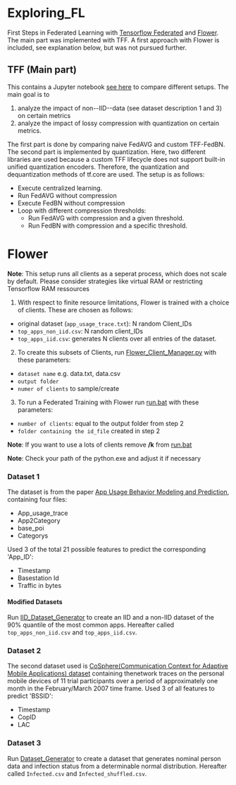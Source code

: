 # Exploring_FL
First Steps in Federated Learning with [Tensorflow Federated](https://www.tensorflow.org/federated) and [Flower](https://flower.dev/).
The main part was implemented with TFF. A first approach with Flower is included, see explanation below, but was not pursued further.

## TFF (Main part)
This contains a Jupyter notebook [see here](https://github.com/TouhKa/Exploring_FL/blob/cc/TFF/Centralized_vs_Federated_Trainer.ipynb) to compare different setups. The main goal is to 

1. analyze the impact of non--IID--data (see dataset description 1 and 3) on certain metrics
2. analyze the impact of lossy compression with quantization on certain metrics. 

The first part is done by comparing naive FedAVG and custom TFF-FedBN.
The second part is implemented by quantization. Here, two different libraries are used because a custom TFF lifecycle does not support built-in unified quantization encoders. Therefore, the quantization and dequantization methods of tf.core are used.
The setup is as follows:

* Execute centralized learning.
* Run FedAVG without compression 
* Execute FedBN without compression
* Loop with different compression thresholds:
    * Run FedAVG with compression and a given threshold.
    * Run FedBN with compression and a specific threshold.

# Flower

**Note**: This setup runs all clients as a seperat process, which does not scale by default. Please consider strategies like virtual RAM or restricting Tensorflow RAM ressources 
1. With respect to finite resource limitations, Flower is trained with a choice of clients. These are chosen as follows:
- original dataset (`app_usage_trace.txt`):   N random Client_IDs
- `top_apps_non_iid.csv`:                    N random client_IDs
- `top_apps_iid.csv`:                        generates N clients over all entries of the dataset. 
2. To create this subsets of Clients, run [Flower_Client_Manager.py](https://github.com/TouhKa/Exploring_FL/blob/main/Flower/Flower_Client_Manager.py) with these parameters:
  * `dataset name` e.g. data.txt, data.csv
  * `output folder`
  * `numer of clients` to sample/create

3. To run a Federated Training with Flower run [run.bat](https://github.com/TouhKa/Exploring_FL/blob/main/Flower/run.bat) with these parameters:
  * `number of clients`: equal to the output folder from step 2
  * `folder containing the id_file` created in step 2  <break>
  
 **Note**: If you want to use a lots of clients remove **/k** from [run.bat](https://github.com/TouhKa/Exploring_FL/blob/main/Flower/run.bat) <break> 
 
 **Note**: Check your path of the python.exe and adjust it if necessary

### Dataset 1
The dataset is from the paper [App Usage Behavior Modeling and Prediction](http://fi.ee.tsinghua.edu.cn/appusage/), containing four files:
- App_usage_trace
- App2Category
- base_poi
- Categorys

Used 3 of the total 21 possible features to predict the corresponding 'App_ID':
- Timestamp
- Basestation Id
- Traffic in bytes

#### Modified Datasets
Run [IID_Dataset_Generator](https://github.com/TouhKa/Exploring_FL/blob/main/data/IID_Dataset_Generator.py) to create an IID and a non-IID dataset of the 90% quantile of the most common apps. Hereafter called `top_apps_non_iid.csv` and `top_apps_iid.csv`.

### Dataset 2
The second dataset used is [CoSphere(Communication Context for Adaptive Mobile Applications) dataset](https://crawdad.org/novay/cosphere/20090501/) containing thenetwork traces on the personal mobile devices of 11 trial participants over a period of approximately one month in the February/March 2007 time frame.
Used 3 of all features to predict 'BSSID':
- Timestamp
- CopID
- LAC

### Dataset 3
Run [Dataset_Generator](https://github.com/TouhKa/Exploring_FL/blob/main/data/Dataset_Generator.ipynb) to create a dataset that generates nominal person data and infection status from a determinable normal distribution. Hereafter called `Infected.csv` and `Infected_shuffled.csv`.
